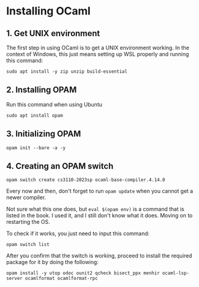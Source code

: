 # Installing OCaml

## 1. Get UNIX environment

The first step in using OCaml is to get a UNIX environment working. In the context of Windows, this just means setting up WSL properly and running this command:

```Ubuntu
sudo apt install -y zip unzip build-essential
```

## 2. Installing OPAM

Run this command when using Ubuntu

```UNIX
sudo apt install opam
```

## 3. Initializing OPAM

```
opam init --bare -a -y
```

## 4. Creating an OPAM switch

```
opam switch create cs3110-2023sp ocaml-base-compiler.4.14.0
```

Every now and then, don't forget to run `opam update` when you cannot get a newer compiler.

Not sure what this one does, but `eval $(opam env)` is a command that is listed in the book. I used it, and I still don't know what it does. Moving on to restarting the OS.

To check if it works, you just need to input this command:

```
opam switch list
```

After you confirm that the switch is working, proceed to install the required package for it by doing the following:

```
opam install -y utop odoc ounit2 qcheck bisect_ppx menhir ocaml-lsp-server ocamlformat ocamlformat-rpc
```